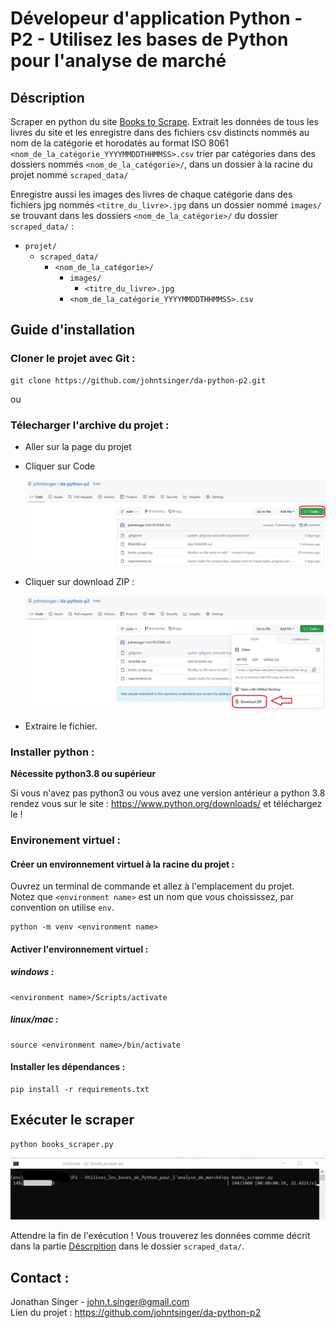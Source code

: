 # Dévelopeur d'application Python - P2 - Utilisez les bases de Python pour l'analyse de marché

## Déscription

Scraper en python du site [Books to Scrape](http://books.toscrape.com/). Extrait les données de tous les livres du site et les enregistre dans des fichiers
csv distincts nommés au nom de la catégorie et horodatés au format ISO 8061 `<nom_de_la_catégorie_YYYYMMDDTHHMMSS>.csv` trier par catégories dans des dossiers
nommés `<nom_de_la_catégorie>/`, dans un dossier à la racine du projet nommé `scraped_data/` 

Enregistre aussi les images des livres de chaque catégorie dans des fichiers jpg nommés `<titre_du_livre>.jpg` dans un dossier nommé `images/`
se trouvant dans les dossiers `<nom_de_la_catégorie>/` du dossier `scraped_data/` :
- `projet/`
  - `scraped_data/`
    - `<nom_de_la_catégorie>/`
      - `images/`
        - `<titre_du_livre>.jpg`
      - `<nom_de_la_catégorie_YYYYMMDDTHHMMSS>.csv`

## Guide d'installation

### Cloner le projet avec Git  :

    git clone https://github.com/johntsinger/da-python-p2.git
    
ou

### Télecharger l'archive du projet :

- Aller sur la page du projet
- Cliquer sur Code

    ![bouton_vert_code](./how_to_download_1.jpg)
  
- Cliquer sur download ZIP :

    ![download ZIP](./how_to_download_2.jpg)
     
- Extraire le fichier.

### Installer python :

**Nécessite python3.8 ou supérieur**

Si vous n'avez pas python3 ou vous avez une version antérieur a python 3.8 rendez vous sur le site : https://www.python.org/downloads/ et téléchargez le !

### Environement virtuel :

#### Créer un environnement virtuel à la racine du projet :

Ouvrez un terminal de commande et allez à l'emplacement du projet.\
Notez que `<environment name>`  est un nom que vous choississez, par convention on utilise `env`.

    python -m venv <environment name>

#### Activer l'environnement virtuel :

##### windows :

    <environment name>/Scripts/activate
    
##### linux/mac :

    source <environment name>/bin/activate
    
#### Installer les dépendances :

    pip install -r requirements.txt
    
## Exécuter le scraper

    python books_scraper.py
![execution image](./execution.jpg)

Attendre la fin de l'exécution ! Vous trouverez les données comme décrit dans la partie [Déscrpition](#déscription) dans le dossier `scraped_data/`.
    
## Contact :
Jonathan Singer - john.t.singer@gmail.com\
Lien du projet : https://github.com/johntsinger/da-python-p2
